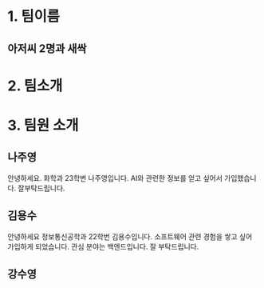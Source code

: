 # 1. 팀이름
## 아저씨 2명과 새싹

# 2. 팀소개
	
# 3. 팀원 소개
## 나주영 
안녕하세요. 화학과 23학번 나주영입니다. AI와 관련한 정보를 얻고 싶어서 가입했습니다. 잘부탁드립니다. 

## 김용수 
안녕하세요 정보통신공학과 22학번 김용수입니다. 소프트웨어 관련 경험을 쌓고 싶어 가입하게 되었습니다. 관심 분야는 백엔드입니다. 잘 부탁드립니다.
## 강수영 


